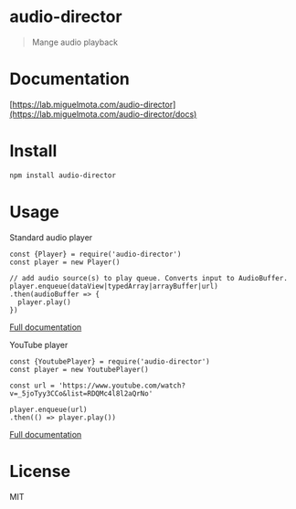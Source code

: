 # audio-director

> Mange audio playback

# Documentation

[https://lab.miguelmota.com/audio-director](https://lab.miguelmota.com/audio-director/docs)

# Install

```bash
npm install audio-director
```

# Usage

Standard audio player

```
const {Player} = require('audio-director')
const player = new Player()

// add audio source(s) to play queue. Converts input to AudioBuffer.
player.enqueue(dataView|typedArray|arrayBuffer|url)
.then(audioBuffer => {
  player.play()
})
```

[Full documentation](https://lab.miguelmota.com/audio-director/docs/Player.html)

YouTube player

```
const {YoutubePlayer} = require('audio-director')
const player = new YoutubePlayer()

const url = 'https://www.youtube.com/watch?v=_5joTyy3CCo&list=RDQMc4l8l2aQrNo'

player.enqueue(url)
.then(() => player.play())
```

[Full documentation](https://lab.miguelmota.com/audio-director/docs/YoutubePlayer.html)

# License

MIT
